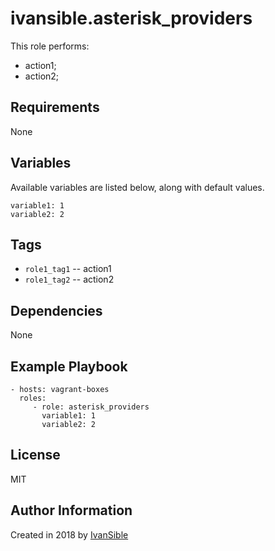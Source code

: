 # ivansible.asterisk_providers

This role performs:
 - action1;
 - action2;


## Requirements

None


## Variables

Available variables are listed below, along with default values.

    variable1: 1
    variable2: 2


## Tags

- `role1_tag1` -- action1
- `role1_tag2` -- action2


## Dependencies

None


## Example Playbook

    - hosts: vagrant-boxes
      roles:
         - role: asterisk_providers
           variable1: 1
           variable2: 2


## License

MIT

## Author Information

Created in 2018 by [IvanSible](https://github.com/ivansible)
